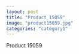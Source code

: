 ```yaml
---
layout: post
title: "Product 15059"
image: "product15059.jpg"
categories: "category1"
---
```

Product 15059
